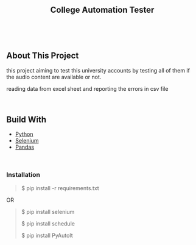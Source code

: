 <h2 align="center">College Automation Tester</h2>

<br>
  
</p>
<br>
  <h2>About This Project</h2>
<p>this project aiming to test this university accounts by testing all of them 
  if the audio content are available or not.</p>
<p>
  reading data from excel sheet and reporting the errors in csv file
</p>
<br>
<h2>Build With</h2>
<ul>
  <li><a href="python.org">Python</a></li>
  <li><a href="https://www.selenium.dev/">Selenium</a></li>
  <li><a href="https://pandas.pydata.org/">Pandas</a></li>
</ul>
<br>
<h3>Installation </h3>

>$ pip install -r requirements.txt

OR

>$ pip install selenium
>
>$ pip install schedule
>
>$ pip install PyAutoIt
